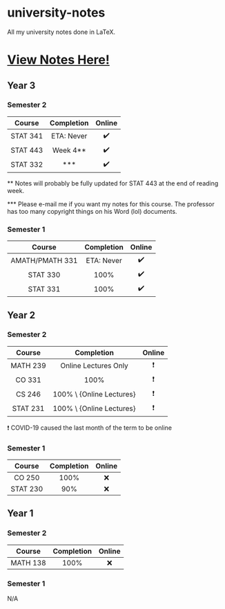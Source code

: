 # university-notes
All my university notes done in LaTeX.

# [View Notes Here!](https://hextical.github.io/university-notes/)

## Year 3
### Semester 2
|  Course  | Completion |       Online       |
| :------: | :--------: | :----------------: |
| STAT 341 | ETA: Never | :heavy_check_mark: |
| STAT 443 |  Week 4**  | :heavy_check_mark: |
| STAT 332 |    ***     | :heavy_check_mark: |

** Notes will probably be fully updated for STAT 443 at the end of reading week.

*** Please e-mail me if you want my notes for this course. The professor
has too many copyright things on his Word (lol) documents.

### Semester 1
|     Course      | Completion |       Online       |
| :-------------: | :--------: | :----------------: |
| AMATH/PMATH 331 | ETA: Never | :heavy_check_mark: |
|    STAT 330     |    100%    | :heavy_check_mark: |
|    STAT 331     |    100%    | :heavy_check_mark: |

## Year 2
### Semester 2
|  Course  |        Completion        |          Online          |
| :------: | :----------------------: | :----------------------: |
| MATH 239 |   Online Lectures Only   | :heavy_exclamation_mark: |
|  CO 331  |           100%           | :heavy_exclamation_mark: |
|  CS 246  | 100% \ {Online Lectures} | :heavy_exclamation_mark: |
| STAT 231 | 100% \ {Online Lectures} | :heavy_exclamation_mark: |

:heavy_exclamation_mark: COVID-19 caused the last month of the term to be online

### Semester 1
|  Course  | Completion | Online |
| :------: | :--------: | :----: |
|  CO 250  |    100%    |  :x:   |
| STAT 230 |    90%     |  :x:   |

## Year 1
### Semester 2
|  Course  | Completion | Online |
| :------: | :--------: | :----: |
| MATH 138 |    100%    |  :x:   |

### Semester 1
N/A
